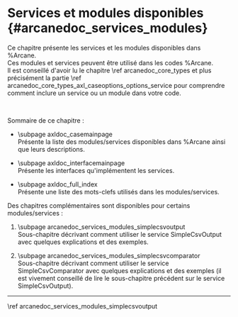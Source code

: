# Services et modules disponibles {#arcanedoc_services_modules}

Ce chapitre présente les services et les modules disponibles dans %Arcane.  
Ces modules et services peuvent être utilisé dans les codes %Arcane.  
Il est conseillé d'avoir lu le chapitre \ref arcanedoc_core_types et plus
précisément la partie \ref arcanedoc_core_types_axl_caseoptions_options_service
pour comprendre comment inclure un service ou un module dans votre code.

<br>

Sommaire de ce chapitre :

<!-- Pages générées par AxlDoc. -->

- \subpage axldoc_casemainpage <br>
  Présente la liste des modules/services disponibles dans %Arcane ainsi que 
  leurs descriptions.

- \subpage axldoc_interfacemainpage <br>
  Présente les interfaces qu'implémentent les services.

- \subpage axldoc_full_index <br>
  Présente une liste des mots-clefs utilisés dans les modules/services.


Des chapitres complémentaires sont disponibles pour certains modules/services :

1. \subpage arcanedoc_services_modules_simplecsvoutput <br>
  Sous-chapitre décrivant comment utiliser le service SimpleCsvOutput
  avec quelques explications et des exemples.

2. \subpage arcanedoc_services_modules_simplecsvcomparator <br>
  Sous-chapitre décrivant comment utiliser le service SimpleCsvComparator
  avec quelques explications et des exemples (il est vivement conseillé
  de lire le sous-chapitre précédent sur le service SimpleCsvOutput).


____

<div class="section_buttons">
<span class="next_section_button">
\ref arcanedoc_services_modules_simplecsvoutput
</span>
</div>